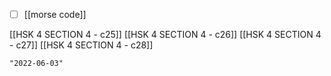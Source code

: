 - [ ] [[morse code]]

[[HSK 4 SECTION 4 - c25]]
[[HSK 4 SECTION 4 - c26]]
[[HSK 4 SECTION 4 - c27]]
[[HSK 4 SECTION 4 - c28]]

```query 2021-11-25 08:52
"2022-06-03"
```